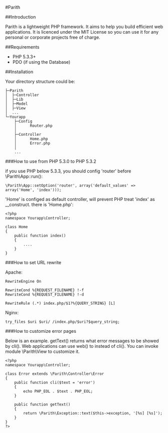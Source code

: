 #Parith

##Introduction

Parith is a lightweight PHP framework. It aims to help you build efficient web applications.
It is licenced under the MIT License so you can use it for any personal or corporate projects free of charge.

##Requirements

* PHP 5.3.3+
* PDO (if using the Database)

##Installation

Your directory structure could be:

    ├─Parith
    │  ├─Controller
    │  ├─Lib
    │  ├─Model
    │  ├─View
    │  ...
    └─Yourapp
        ├─Config
        │      Router.php
        │
        ├─Controller
        │      Home.php
        │      Error.php
        │
        ...

###How to use from PHP 5.3.0 to PHP 5.3.2

if you use PHP below 5.3.3, you should config 'router' before \Parith\App::run():

    \Parith\App::setOption('router', array('default_values' => array('Home', 'index')));


'Home' is configed as default controller, will prevent PHP treat 'index' as __construct. there is 'Home.php':

    <?php
    namespace Yourapp\Controller;
    
    class Home
    {
        public function index()
        {
            ....
        }
    }

###How to set URL rewrite

Apache:

    RewriteEngine On

    RewriteCond %{REQUEST_FILENAME} !-f
    RewriteCond %{REQUEST_FILENAME} !-d

    RewriteRule (.*) index.php/$1?%{QUERY_STRING} [L]

Nginx:

    try_files $uri $uri/ /index.php/$uri?$query_string;

###How to customize error pages

Below is an example. getText() returns what error messages to be showed by cli().
Web applications can use web() to instead of cli(). You can invoke module \Parith\View to customize it.

    <?php
    namespace Yourapp\Controller;

    class Error extends \Parith\Controller\Error
    {
        public function cli($text = 'error')
        {
            echo PHP_EOL . $text . PHP_EOL;
        }

        public function getText()
        {
            return \Parith\Exception::text($this->exception, '[%s] [%s]');
        }
    }
    ?>

